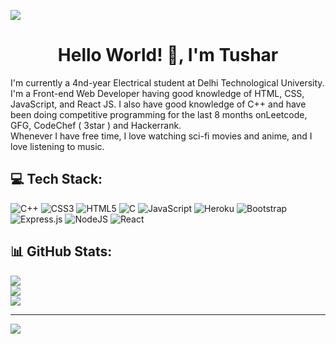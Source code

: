 ![](https://www.cityofpaloalto.org/files/assets/public/community-services/public-art-program/codeart-banner_2000.png?w=2000&h=600)

<h1 align="center">Hello World! 👋, I'm Tushar</h1>
                                                          
I'm currently a 4nd-year Electrical student at Delhi Technological University. I'm a Front-end Web Developer having good knowledge of HTML, CSS, JavaScript, and React JS. I also have good knowledge of C++ and have been doing competitive programming for the last 8 months onLeetcode, GFG, CodeChef ( 3star ) and Hackerrank.<br>Whenever I have free time, I love watching sci-fi movies and anime, and I love listening to music.



## 💻 Tech Stack:
![C++](https://img.shields.io/badge/c++-%2300599C.svg?style=for-the-badge&logo=c%2B%2B&logoColor=white) ![CSS3](https://img.shields.io/badge/css3-%231572B6.svg?style=for-the-badge&logo=css3&logoColor=white) ![HTML5](https://img.shields.io/badge/html5-%23E34F26.svg?style=for-the-badge&logo=html5&logoColor=white) ![C](https://img.shields.io/badge/c-%2300599C.svg?style=for-the-badge&logo=c&logoColor=white) ![JavaScript](https://img.shields.io/badge/javascript-%23323330.svg?style=for-the-badge&logo=javascript&logoColor=%23F7DF1E) ![Heroku](https://img.shields.io/badge/heroku-%23430098.svg?style=for-the-badge&logo=heroku&logoColor=white) ![Bootstrap](https://img.shields.io/badge/bootstrap-%23563D7C.svg?style=for-the-badge&logo=bootstrap&logoColor=white) ![Express.js](https://img.shields.io/badge/express.js-%23404d59.svg?style=for-the-badge&logo=express&logoColor=%2361DAFB) ![NodeJS](https://img.shields.io/badge/node.js-6DA55F?style=for-the-badge&logo=node.js&logoColor=white) ![React](https://img.shields.io/badge/react-%2320232a.svg?style=for-the-badge&logo=react&logoColor=%2361DAFB)

## 📊 GitHub Stats:
![](https://github-readme-stats.vercel.app/api?username=Tusharknwl&theme=dark&hide_border=false&include_all_commits=true&count_private=false)<br/>
![](https://github-readme-streak-stats.herokuapp.com/?user=Tusharknwl&theme=dark&hide_border=false)<br/>
![](https://github-readme-stats.vercel.app/api/top-langs/?username=Tusharknwl&theme=dark&hide_border=false&include_all_commits=true&count_private=false&layout=compact)









---
[![](https://visitcount.itsvg.in/api?id=Tusharknwl&icon=0&color=0)](https://visitcount.itsvg.in)
